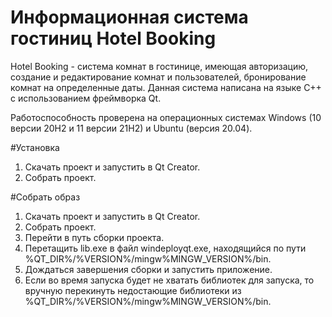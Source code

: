 # Информационная система гостиниц Hotel Booking
Hotel Booking - система комнат в гостинице, имеющая авторизацию, создание и редактирование комнат и пользователей, бронирование комнат на определенные даты.
Данная система написана на языке C++ с использованием фреймворка Qt.

Работоспособность проверена на операционных системах Windows (10 версии 20H2 и 11 версии 21H2) и Ubuntu (версия 20.04).

#Установка
1. Скачать проект и запустить в Qt Creator.
2. Собрать проект.

#Собрать образ
1. Скачать проект и запустить в Qt Creator.
2. Собрать проект.
3. Перейти в путь сборки проекта. 
4. Перетащить lib.exe в файл windeployqt.exe, находящийся по пути %QT_DIR%/%VERSION%/mingw%MINGW_VERSION%/bin.
5. Дождаться завершения сборки и запустить приложение.
6. Если во время запуска будет не хватать библиотек для запуска, то вручную перекинуть недостающие библиотеки из %QT_DIR%/%VERSION%/mingw%MINGW_VERSION%/bin.